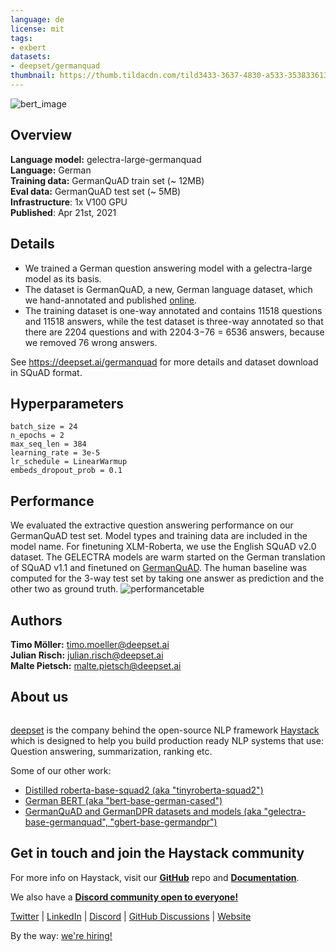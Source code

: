 ```yaml
---
language: de
license: mit
tags:
- exbert
datasets:
- deepset/germanquad
thumbnail: https://thumb.tildacdn.com/tild3433-3637-4830-a533-353833613061/-/resize/720x/-/format/webp/germanquad.jpg
---
```


![bert_image](https://thumb.tildacdn.com/tild3433-3637-4830-a533-353833613061/-/resize/720x/-/format/webp/germanquad.jpg)

## Overview
**Language model:** gelectra-large-germanquad   
**Language:** German  
**Training data:** GermanQuAD train set (~ 12MB)  
**Eval data:** GermanQuAD test set (~ 5MB)   
**Infrastructure**: 1x V100 GPU  
**Published**: Apr 21st, 2021

## Details
- We trained a German question answering model with a gelectra-large model as its basis.
- The dataset is GermanQuAD, a new, German language dataset, which we hand-annotated and published [online](https://deepset.ai/germanquad).
- The training dataset is one-way annotated and contains 11518 questions and 11518 answers, while the test dataset is three-way annotated so that there are 2204 questions and with 2204·3−76 = 6536 answers, because we removed 76 wrong answers.

See https://deepset.ai/germanquad for more details and dataset download in SQuAD format.

## Hyperparameters
```
batch_size = 24
n_epochs = 2
max_seq_len = 384
learning_rate = 3e-5
lr_schedule = LinearWarmup
embeds_dropout_prob = 0.1
```
## Performance
We evaluated the extractive question answering performance on our GermanQuAD test set.
Model types and training data are included in the model name. 
For finetuning XLM-Roberta, we use the English SQuAD v2.0 dataset.
The GELECTRA models are warm started on the German translation of SQuAD v1.1 and finetuned on [GermanQuAD](https://deepset.ai/germanquad). 
The human baseline was computed for the 3-way test set by taking one answer as prediction and the other two as ground truth.
![performancetable](https://images.prismic.io/deepset/1c63afd8-40e6-4fd9-85c4-0dbb81996183_german-qa-vs-xlm-r.png) 

## Authors
 **Timo Möller:** timo.moeller@deepset.ai     
 **Julian Risch:** julian.risch@deepset.ai   
 **Malte Pietsch:** malte.pietsch@deepset.ai   
 
## About us
<div class="grid lg:grid-cols-2 gap-x-4 gap-y-3">
    <div class="w-full h-40 object-cover mb-2 rounded-lg flex items-center justify-center">
         <img alt="" src="https://huggingface.co/spaces/deepset/README/resolve/main/haystack-logo-colored.svg" class="w-40"/>
     </div>
    <div class="w-full h-40 object-cover mb-2 rounded-lg flex items-center justify-center">
         <img alt="" src="https://huggingface.co/spaces/deepset/README/resolve/main/deepset-logo-colored.svg" class="w-40"/>
     </div>
</div>

[deepset](http://deepset.ai/) is the company behind the open-source NLP framework [Haystack](https://haystack.deepset.ai/) which is designed to help you build production ready NLP systems that use: Question answering, summarization, ranking etc.


Some of our other work: 
- [Distilled roberta-base-squad2 (aka "tinyroberta-squad2")]([https://huggingface.co/deepset/tinyroberta-squad2)
- [German BERT (aka "bert-base-german-cased")](https://deepset.ai/german-bert)
- [GermanQuAD and GermanDPR datasets and models (aka "gelectra-base-germanquad", "gbert-base-germandpr")](https://deepset.ai/germanquad)

## Get in touch and join the Haystack community

<p>For more info on Haystack, visit our <strong><a href="https://github.com/deepset-ai/haystack">GitHub</a></strong> repo and <strong><a href="https://haystack.deepset.ai">Documentation</a></strong>. 

We also have a <strong><a class="h-7" href="https://haystack.deepset.ai/community/join">Discord community open to everyone!</a></strong></p>

[Twitter](https://twitter.com/deepset_ai) | [LinkedIn](https://www.linkedin.com/company/deepset-ai/) | [Discord](https://haystack.deepset.ai/community/join) | [GitHub Discussions](https://github.com/deepset-ai/haystack/discussions) | [Website](https://deepset.ai)

By the way: [we're hiring!](http://www.deepset.ai/jobs) 
